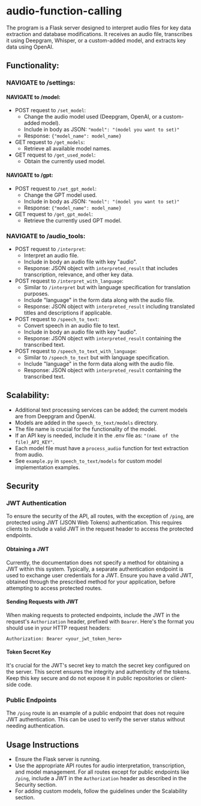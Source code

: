
# audio-function-calling

The program is a Flask server designed to interpret audio files for key data extraction and database modifications. It receives an audio file, transcribes it using Deepgram, Whisper, or a custom-added model, and extracts key data using OpenAI.

## Functionality:

### NAVIGATE to /settings:
#### NAVIGATE to /model:
- POST request to `/set_model`:
  - Change the audio model used (Deepgram, OpenAI, or a custom-added model).
  - Include in body as JSON: `"model": "(model you want to set)"`
  - Response: `{"model_name": model_name}`
- GET request to `/get_models`:
  - Retrieve all available model names.
- GET request to `/get_used_model`:
  - Obtain the currently used model.

#### NAVIGATE to /gpt:
- POST request to `/set_gpt_model`:
  - Change the GPT model used.
  - Include in body as JSON: `"model": "(model you want to set)"`
  - Response: `{"model_name": model_name}`
- GET request to `/get_gpt_model`:
  - Retrieve the currently used GPT model.

### NAVIGATE to /audio_tools:
- POST request to `/interpret`:
  - Interpret an audio file.
  - Include in body an audio file with key "audio".
  - Response: JSON object with `interpreted_result` that includes transcription, relevance, and other key data.
- POST request to `/interpret_with_language`:
  - Similar to `/interpret` but with language specification for translation purposes.
  - Include "language" in the form data along with the audio file.
  - Response: JSON object with `interpreted_result` including translated titles and descriptions if applicable.
- POST request to `/speech_to_text`:
  - Convert speech in an audio file to text.
  - Include in body an audio file with key "audio".
  - Response: JSON object with `interpreted_result` containing the transcribed text.
- POST request to `/speech_to_text_with_language`:
  - Similar to `/speech_to_text` but with language specification.
  - Include "language" in the form data along with the audio file.
  - Response: JSON object with `interpreted_result` containing the transcribed text.

## Scalability:
- Additional text processing services can be added; the current models are from Deepgram and OpenAI.
- Models are added in the `speech_to_text/models` directory.
- The file name is crucial for the functionality of the model.
- If an API key is needed, include it in the .env file as: `"(name of the file)_API_KEY"`.
- Each model file must have a `process_audio` function for text extraction from audio. 
- See `example.py` in `speech_to_text/models` for custom model implementation examples.

## Security

### JWT Authentication

To ensure the security of the API, all routes, with the exception of `/ping`, are protected using JWT (JSON Web Tokens) authentication. This requires clients to include a valid JWT in the request header to access the protected endpoints.

#### Obtaining a JWT

Currently, the documentation does not specify a method for obtaining a JWT within this system. Typically, a separate authentication endpoint is used to exchange user credentials for a JWT. Ensure you have a valid JWT, obtained through the prescribed method for your application, before attempting to access protected routes.

#### Sending Requests with JWT

When making requests to protected endpoints, include the JWT in the request's `Authorization` header, prefixed with `Bearer`. Here's the format you should use in your HTTP request headers:

```
Authorization: Bearer <your_jwt_token_here>
```

#### Token Secret Key

It's crucial for the JWT's secret key to match the secret key configured on the server. This secret ensures the integrity and authenticity of the tokens. Keep this key secure and do not expose it in public repositories or client-side code.

### Public Endpoints

The `/ping` route is an example of a public endpoint that does not require JWT authentication. This can be used to verify the server status without needing authentication.

## Usage Instructions

- Ensure the Flask server is running.
- Use the appropriate API routes for audio interpretation, transcription, and model management. For all routes except for public endpoints like `/ping`, include a JWT in the `Authorization` header as described in the Security section.
- For adding custom models, follow the guidelines under the Scalability section.

